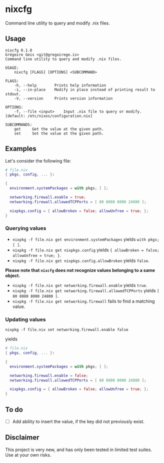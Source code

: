 nixcfg
======

Command line utility to query and modify .nix files.

## Usage

```
nixcfg 0.1.0
Grégoire Geis <git@gregoirege.is>
Command line utility to query and modify .nix files.

USAGE:
    nixcfg [FLAGS] [OPTIONS] <SUBCOMMAND>

FLAGS:
    -h, --help        Prints help information
    -i, --in-place    Modify in place instead of printing result to stdout.
    -V, --version     Prints version information

OPTIONS:
    -f, --file <input>    Input .nix file to query or modify. [default: /etc/nixos/configuration.nix]

SUBCOMMANDS:
    get     Get the value at the given path.
    set     Set the value at the given path.
```

## Examples

Let's consider the following file:

```nix
# file.nix
{ pkgs, config, ... }:

{
  environment.systemPackages = with pkgs; [ ];

  networking.firewall.enable = true;
  networking.firewall.allowedTCPPorts = [ 80 8080 8000 24800 ];

  nixpkgs.config = { allowBroken = false; allowUnfree = true; };
}
```

### Querying values
- `nixpkg -f file.nix get environment.systemPackages` yields `with pkgs; [ ]`.
- `nixpkg -f file.nix get nixpkgs.config` yields `{ allowBroken = false; allowUnfree = true; }`.
- `nixpkg -f file.nix get nixpkgs.config.allowBroken` yields `false`.

**Please note that `nixcfg` does not recognize values belonging to a same object.**
- `nixpkg -f file.nix get networking.firewall.enable` yields `true`.
- `nixpkg -f file.nix get networking.firewall.allowedTCPPorts` yields `[ 80 8080 8000 24800 ]`.
- `nixpkg -f file.nix get networking.firewall` fails to find a matching value.

### Updating values
`nixpkg -f file.nix set networking.firewall.enable false`

yields

```nix
# file.nix
{ pkgs, config, ... }:

{
  environment.systemPackages = with pkgs; [ ];

  networking.firewall.enable = false;
  networking.firewall.allowedTCPPorts = [ 80 8080 8000 24800 ];

  nixpkgs.config = { allowBroken = false; allowUnfree = true; };
}
```

## To do
- [ ] Add ability to insert the value, if the key did not previously exist.

## Disclaimer

This project is very new, and has only been tested in limited test suites.  
Use at your own risks.
